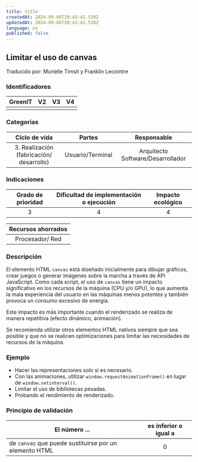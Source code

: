 ```yaml
---
title: title
createdAt: 2024-09-06T20:43:42.530Z
updatedAt: 2024-09-06T20:43:42.530Z
language: es
published: false
---
```

## Limitar el uso de canvas
Traducido por: Murielle Timsit y Franklin Lecointre

### Identificadores

| GreenIT |  V2  |  V3  |  V4  |
|:-------:|:----:|:----:|:----:|
|      |   |   |      |

### Categorías

| Ciclo de vida | Partes | Responsable |
|:---------:|:----:|:----:|
| 3. Realización (fabricación/ desarrollo) | Usuario/Terminal | Arquitecto Software/Desarrollador |

### Indicaciones

| Grado de prioridad   | Dificultad de implementación o ejecución | Impacto ecológico   |
|:-------------------:|:-------------------------:|:---------------------:|
| 3 | 4 | 4 |

| Recursos ahorrados |
|:-----------------------:|
| Procesador/ Red |

### Descripción

El elemento HTML `canvas` está diseñado inicialmente para dibujar gráficos, crear juegos o generar imágenes sobre la marcha a través de API JavaScript. Como cada script, el uso de `canvas` tiene un impacto significativo en los recursos de la máquina (CPU y/o GPU), lo que aumenta la mala experiencia del usuario en las máquinas menos potentes y también provoca un consumo excesivo de energía.

Este impacto es más importante cuando el renderizado se realiza de manera repetitiva (efecto dinámico, animación).

Se recomienda utilizar otros elementos HTML nativos siempre que sea posible y que no se realicen optimizaciones para limitar las necesidades de recursos de la máquina.

### Ejemplo

- Hacer las representaciones solo si es necesario.
- Con las animaciones, utilizar `window.requestAnimationFrame()` en lugar de `window.setinterval()`.
- Limitar el uso de bibliotecas pesadas.
- Probando el rendimiento de renderizado.

### Principio de validación

| El número ... | es inferior o igual a |
| ------------- | :---------------------: |
| de `canvas` que puede sustituirse por un elemento HTML | 0 |

